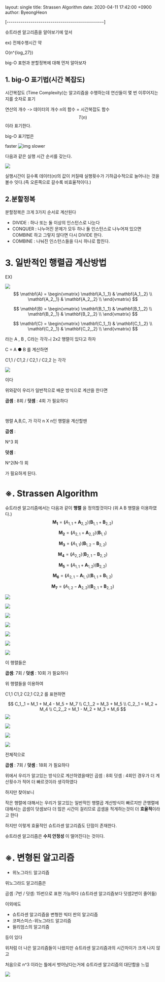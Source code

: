 layout: single
title: Strassen Algorithm
date: 2020-04-11 17:42:00 +0900
author: ByeongHeon

[-------------------------------------------------]

슈트라센 알고리즘을 알아보기에 앞서 

ex)  전체수행시간 약 

O(n^{log_27})

big-O 표현과 분할정복에 대해 먼저 알아보자



## 1. big-O 표기법(시간 복잡도)

시간복잡도 (Time Complexity)는 알고리즘을 수행하는데 연산들이 몇 번 이루어지는지를 숫자로 표기

연산의 개수 -> 데이터의 개수 n의 함수 = 시간복잡도 함수
$$
T(n)
$$
이라 표기한다.



big-O 표기법은

faster  ![img](https://t1.daumcdn.net/cfile/tistory/995DFD335C7EB57801)   slower

다음과 같은 실행 시간 순서를 갖는다.



![](https://miro.medium.com/max/1400/1*jiVqYhDzvODfVq6RH0DB1g.png)

실행시간이 길수록 데이터(n)의 값이 커질때 실행횟수가 기하급수적으로 늘어나는 것을 볼수 잇다.(즉 오른쪽으로 갈수록 비효율적이다.)



## 2.분할정복

분할정복은 크게 3가지 순서로 계산된다

- DIVIDE :  하나 또는 둘 이상의 인스턴스로 나눈다
- CONQUER : 나누어진 문제가 모두 하나 둘 인스턴스로 나누어져 있으면 COMBINE 하고 그렇지 않다면 다시 DIVIDE 한다.
- COMBINE : 나눠진 인스턴스들을 다시 하나로 합친다.



# 3. 일반적인 행렬곱 계산방법

EX)

![](https://wikimedia.org/api/rest_v1/media/math/render/svg/41c6337190684aff7b69f124226d6e62d79ebca5)
$$
\mathbf{A} = \begin{vmatrix}
\mathbf{A_1,_1} & \mathbf{A_1,_2} \\
\mathbf{A_2,_1} & \mathbf{A_2,_2} \\
\end{vmatrix}
$$

$$
\mathbf{B} = \begin{vmatrix}
\mathbf{B_1,_1} & \mathbf{B_1,_2} \\
\mathbf{B_2,_1} & \mathbf{B_2,_2} \\
\end{vmatrix}
$$

$$
\mathbf{C} = \begin{vmatrix}
\mathbf{C_1,_1} & \mathbf{C_1,_2} \\
\mathbf{C_2,_1} & \mathbf{C_2,_2} \\
\end{vmatrix}
$$



라는 A , B , C라는 각각ㅢ 2x2 행렬이 있다고 하자

C = A ● B 를 계산하면

C1,1 / C1,2 / C2,1 / C2,2 는 각각

![](https://t1.daumcdn.net/cfile/tistory/216A1B365818B6470D)

이다

위와같이 우리가 일반적으로 배운 방식으로 계산을 한다면

 **곱셈** : 8회 / **덧셈** : 4회 가 필요하다

​    

행렬 A,B,C, 가 각각 n X n인 행렬을 계산할땐

**곱셈** :

N^3 회

**덧셈** : 

N^2(N-1) 회

가 필요하게 된다.



# ※. Strassen Algorithm

슈트라센 알고리즘에서는 다음과 같이 **행렬** 을 정의할것이다 (위 A B 행렬을 이용하였다.)
$$
\mathbf {M_1}=\mathbf ({A} _{1,1}+\mathbf {A} _{2,2})(\mathbf {B} _{1,1}+\mathbf {B} _{2,2})
$$

$$
\mathbf {M_2}=\mathbf ({A} _{2,1}+\mathbf {A} _{2,2})(\mathbf {B} _{1,1})
$$

$$
\mathbf {M_3}=\mathbf ({A} _{1,1})(\mathbf {B} _{1,2}-\mathbf {B} _{2,2})
$$

$$
\mathbf {M_4}=\mathbf ({A} _{2,2})(\mathbf {B} _{2,1}-\mathbf {B} _{2,2})
$$

$$
\mathbf {M_5}=\mathbf ({A} _{1,1}+\mathbf {A} _{1,2})(\mathbf {B} _{2,2})
$$

$$
\mathbf {M_6}= \mathbf ({A} _{2,1}- \mathbf {A} _{1,1})(\mathbf {B} _{1,1}+\mathbf {B} _{1,2})
$$

$$
\mathbf {M_7}=\mathbf ({A} _{1,2}-\mathbf {A} _{2,2})(\mathbf {B} _{2,1}+\mathbf {B} _{2,2})
$$

![](https://wikimedia.org/api/rest_v1/media/math/render/svg/1e9e6268d824de7ad5010a32a1921452b264f7ee)

![](https://wikimedia.org/api/rest_v1/media/math/render/svg/0d40beeba8019e378fa0ed4b6e549c44a140a9ec)

![](https://wikimedia.org/api/rest_v1/media/math/render/svg/45e8e9679d33f2c66e24bd812e1e554f95bb1571)

![](https://wikimedia.org/api/rest_v1/media/math/render/svg/c12df2bb70f8f09f33f1ca4b8c2d577d5850a2ee)

![](https://wikimedia.org/api/rest_v1/media/math/render/svg/715adfa757b74b3ad6b4eea545c24762e4079161)

![](https://wikimedia.org/api/rest_v1/media/math/render/svg/30107b9c9c99494bf75f23e84b505e5921cee46e)

![](https://wikimedia.org/api/rest_v1/media/math/render/svg/9e93ef1c265be8be96209dde36230d56e139fc72)



이 행렬들은

**곱셈**: 7회 / **덧셈** : 10회 가 필요하다



위 행렬들을 이용하여

C1,1 C1,2 C2,1 C2,2 를 표현하면


$$
C_1,_1 = M_1 + M_4 - M_5 + M_7 \\
C_1,_2 = M_3 + M_5 \\
C_2,_1 = M_2 + M_4 \\
C_2,_2 = M_1 - M_2 + M_3 + M_6
$$
![](https://wikimedia.org/api/rest_v1/media/math/render/svg/26875b8ca1815e2c322c798faeecabe1d7836798)

![](https://wikimedia.org/api/rest_v1/media/math/render/svg/e71779a8ecc64f3e1268485cf389a05cdd3e6bf8)

![](https://wikimedia.org/api/rest_v1/media/math/render/svg/5853fa11f016df7eee4eb2a7ceb6137d3b3296de)

![](https://wikimedia.org/api/rest_v1/media/math/render/svg/b7d7d4ee9e67e0c23f1a522787d4829072542dbb)

전체적으로

**곱셈** : 7회 / **덧셈** : 18회 가 필요하다



위에서 우리가 알고있는 방식으로 계산하였을때인 곱셈 : 8회 덧셈 : 4회인 경우가 더 계산횟수가 적어 더 빠르것이라 생각하였다

하지만 찾아보니

작은 행렬에 대해서는 우리가 알고있는 일반적인 행렬곱 계산방식이 빠르지만 큰행렬에 대해서는 곱셈이 덧셈보다  더 많은 시간이 걸리므로 곱셈을 적게하는것이 더 **효율적**이라고 한다

하지만 이렇게 효율적인 슈트라센 알고리즘도 단점이 존재한다.

슈트라센 알고리즘은 **수치 안정성** 이 떨어진다는 것이다.  





# ※. 변형된 알고리즘

- 위노그라드 알고리즘

위노그라드 알고리즘은 

곱셈 :7번 / 덧셈: 15번으로 표현 가능하다 (슈트라센 알고리즘보다 덧셈2번이 줄어듦)



이외에도

- 슈트라센 알고리즘을 변형한 빅터 판의 알고리즘
- 코퍼스미스-위노그라드 알고리즘
- 윌리엄스의 알고리즘

등이 있다

위처럼 더 나은 알고리즘들이 나왔지만 슈트라센 알고리즘과의 시간차이가 크게 나지 않고

처음으로 n^3 이라는 틀에서 벗어났다는거에 슈트라센 알고리즘의 대단함을 느낌

![](C:\Users\user\my-awesome-site\assets\image\sisi.png)